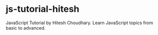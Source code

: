 # js-tutorial-hitesh
JavaScript Tutorial by Hitesh Choudhary.
Learn JavaScript topics from basic to advanced.
